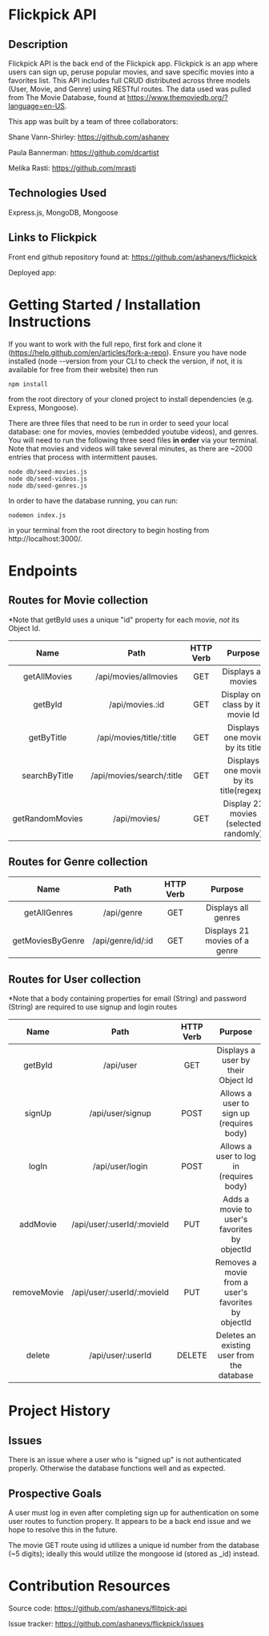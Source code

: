 # Flickpick API

## Description

Flickpick API is the back end of the Flickpick app. Flickpick is an app where users can sign up, peruse popular movies, and save specific movies into a favorites list. This API includes full CRUD distributed across three models (User, Movie, and Genre) using RESTful routes. The data used was pulled from The Movie Database, found at https://www.themoviedb.org/?language=en-US.

This app was built by a team of three collaborators:

Shane Vann-Shirley: https://github.com/ashanev

Paula Bannerman: https://github.com/dcartist

Melika Rasti: https://github.com/mrasti

## Technologies Used

Express.js, MongoDB, Mongoose

## Links to Flickpick

Front end github repository found at: https://github.com/ashanevs/flickpick

Deployed app:

# Getting Started / Installation Instructions

If you want to work with the full repo, first fork and clone it (https://help.github.com/en/articles/fork-a-repo). Ensure you have node installed (node --version from your CLI to check the version, if not, it is available for free from their website) then run

```
npm install
```

from the root directory of your cloned project to install dependencies (e.g. Express, Mongoose).

There are three files that need to be run in order to seed your local database: one for movies, movies (embedded youtube videos), and genres. You will need to run the following three seed files <b>in order</b> via your terminal. Note that movies and videos will take several minutes, as there are ~2000 entries that process with intermittent pauses.

```
node db/seed-movies.js
node db/seed-videos.js
node db/seed-genres.js
```

In order to have the database running, you can run:

```
nodemon index.js
```

in your terminal from the root directory to begin hosting from http://localhost:3000/.

# Endpoints

## Routes for Movie collection

\*Note that getById uses a unique "id" property for each movie, <i>not</i> its Object Id.

|      Name       |           Path            | HTTP Verb |                 Purpose                 |
| :-------------: | :-----------------------: | :-------: | :-------------------------------------: |
|  getAllMovies   |   /api/movies/allmovies   |    GET    |           Displays all movies           |
|     getById     |      /api/movies.:id      |    GET    |    Display one class by its movie Id    |
|   getByTitle    | /api/movies/title/:title  |    GET    |     Displays one movie by its title     |
|  searchByTitle  | /api/movies/search/:title |    GET    | Displays one movie by its title(regexp) |
| getRandomMovies |       /api/movies/        |    GET    |  Display 21 movies (selected randomly)  |

## Routes for Genre collection

|       Name       |       Path        | HTTP Verb |            Purpose            |
| :--------------: | :---------------: | :-------: | :---------------------------: |
|   getAllGenres   |    /api/genre     |    GET    |      Displays all genres      |
| getMoviesByGenre | /api/genre/id/:id |    GET    | Displays 21 movies of a genre |

## Routes for User collection

\*Note that a body containing properties for email (String) and password (String) are required to use signup and login routes

|    Name     |            Path            | HTTP Verb |                       Purpose                       |
| :---------: | :------------------------: | :-------: | :-------------------------------------------------: |
|   getById   |         /api/user          |    GET    |         Displays a user by their Object Id          |
|   signUp    |      /api/user/signup      |   POST    |      Allows a user to sign up (requires body)       |
|    logIn    |      /api/user/login       |   POST    |       Allows a user to log in (requires body)       |
|  addMovie   | /api/user/:userId/:movieId |    PUT    |    Adds a movie to user's favorites by objectId     |
| removeMovie | /api/user/:userId/:movieId |    PUT    | Removes a movie from a user's favorites by objectId |
|   delete    |     /api/user/:userId      |  DELETE   |     Deletes an existing user from the database      |

# Project History

## Issues

There is an issue where a user who is "signed up" is not authenticated properly. Otherwise the database functions well and as expected.

## Prospective Goals

A user must log in even after completing sign up for authentication on some user routes to function propery. It appears to be a back end issue and we hope to resolve this in the future.

The movie GET route using id utilizes a unique id number from the database (~5 digits); ideally this would utilize the mongoose id (stored as \_id) instead.

# Contribution Resources

Source code: https://github.com/ashanevs/flitpick-api

Issue tracker: https://github.com/ashanevs/flickpick/issues

